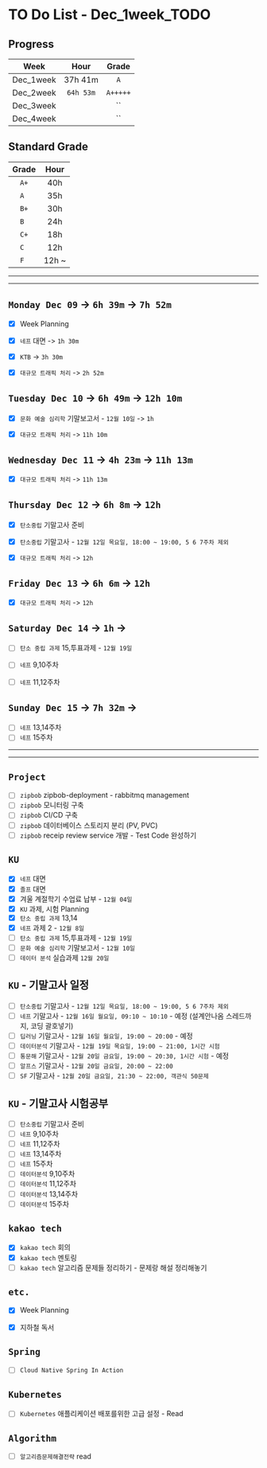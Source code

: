 # TO Do List - Dec_1week_TODO

## Progress
| Week | Hour | Grade |
|:---:|:---:|:---:|
|Dec_1week|37h 41m|`A`|
|Dec_2week|`64h 53m`|`A+++++`|
|Dec_3week||``|
|Dec_4week||``|


## Standard Grade
| Grade | Hour |
|:---:|:---:|
|`A+`|40h|
|`A `|35h|
|`B+`|30h|
|`B `|24h|
|`C+`|18h|
|`C `|12h|
|`F `|12h ~|


---
---

## `Monday Dec 09` -> `6h 39m` -> `7h 52m`
- [x] Week Planning
- [x] `네프` 대면 -> `1h 30m`
- [x] `KTB` -> `3h 30m`
- [x] `대규모 트래픽 처리` -> `2h 52m`


## `Tuesday Dec 10` -> `6h 49m` -> `12h 10m`
- [x] `문화 예술 심리학` 기말보고서 - `12월 10일` -> `1h`
- [x] `대규모 트래픽 처리` -> `11h 10m`


## `Wednesday Dec 11` -> `4h 23m` -> `11h 13m`
- [x] `대규모 트래픽 처리` -> `11h 13m`


## `Thursday Dec 12` -> `6h 8m` -> `12h`
- [x] `탄소중립` 기말고사 준비
- [x] `탄소중립` 기말고사 - `12월 12일 목요일, 18:00 ~ 19:00, 5 6 7주차 제외`
- [x] `대규모 트래픽 처리` -> `12h`


## `Friday Dec 13` -> `6h 6m` -> `12h`
- [x] `대규모 트래픽 처리` -> `12h`

 
## `Saturday Dec 14` -> `1h` ->
- [ ] `탄소 중립 과제` 15,투표과제 - `12월 19일`
- [ ] `네프` 9,10주차
- [ ] `네프` 11,12주차


## `Sunday Dec 15` -> `7h 32m` ->
- [ ] `네프` 13,14주차
- [ ] `네프` 15주차

---
---
## `Project`
- [ ] `zipbob` zipbob-deployment - rabbitmq management
- [ ] `zipbob` 모니터링 구축
- [ ] `zipbob` CI/CD 구축
- [ ] `zipbob` 데이터베이스 스토리지 분리 (PV, PVC)
- [ ] `zipbob` receip review service 개발 - Test Code 완성하기

## `KU`
- [x] `네프` 대면
- [x] `졸프` 대면
- [x] 겨울 계절학기 수업료 납부 - `12월 04일` 
- [x] `KU` 과제, 시험 Planning
- [x] `탄소 중립 과제` 13,14
- [x] `네프` 과제 2 - `12월 8일`
- [ ] `탄소 중립 과제` 15,투표과제 - `12월 19일`
- [ ] `문화 예술 심리학` 기말보고서 - `12월 10일`
- [ ] `데이터 분석` 실습과제 `12월 20일`

## `KU` - 기말고사 일정
- [ ] `탄소중립` 기말고사 - `12월 12일 목요일, 18:00 ~ 19:00, 5 6 7주차 제외`
- [ ] `네프` 기말고사 - `12월 16일 월요일, 09:10 ~ 10:10` - 예정 (설계안나옴 스레드까지, 코딩 괄호넣기)
- [ ] `딥러닝` 기말고사 - `12월 16일 월요일, 19:00 ~ 20:00` - 예정
- [ ] `데이터분석` 기말고사 - `12월 19일 목요일, 19:00 ~ 21:00, 1시간 시험`
- [ ] `통문해` 기말고사 - `12월 20일 금요일, 19:00 ~ 20:30, 1시간 시험` - 예정
- [ ] `알프스` 기말고사 - `12월 20일 금요일, 20:00 ~ 22:00`
- [ ] `SF` 기말고사 - `12월 20일 금요일, 21:30 ~ 22:00, 객관식 50문제`

## `KU` - 기말고사 시험공부
- [ ] `탄소중립` 기말고사 준비
- [ ] `네프` 9,10주차
- [ ] `네프` 11,12주차
- [ ] `네프` 13,14주차
- [ ] `네프` 15주차
- [ ] `데이터분석` 9,10주차
- [ ] `데이터분석` 11,12주차
- [ ] `데이터분석` 13,14주차
- [ ] `데이터분석` 15주차

## `kakao tech`
- [x] `kakao tech` 회의
- [x] `kakao tech` 멘토링
- [ ] `kakao tech` 알고리즘 문제들 정리하기 - 문제랑 해설 정리해놓기

## `etc.`
- [x] Week Planning
- [x] 지하철 독서



## `Spring`
- [ ] `Cloud Native Spring In Action`

## `Kubernetes`
- [ ] `Kubernetes` 애플리케이션 배포를위한 고급 설정 - Read

## `Algorithm`
- [ ] `알고리즘문제해결전략` read


<br><br>

<!-- > `개인공부` : `6h 30m` -> `25h 36m` -> `22h 19m` -> -->

<br><br>

<!-- 
## `Java`
## `OPIc`
## `토익` 
-->






